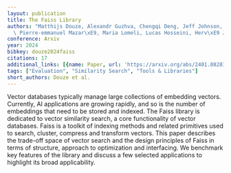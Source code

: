 ```yaml
---
layout: publication
title: The Faiss Library
authors: "Matthijs Douze, Alexandr Guzhva, Chengqi Deng, Jeff Johnson, Gergely Szilvasy,\
  \ Pierre-emmanuel Mazar\xE9, Maria Lomeli, Lucas Hosseini, Herv\xE9 J\xE9gou"
conference: Arxiv
year: 2024
bibkey: douze2024faiss
citations: 17
additional_links: [{name: Paper, url: 'https://arxiv.org/abs/2401.08281'}]
tags: ["Evaluation", "Similarity Search", "Tools & Libraries"]
short_authors: Douze et al.
---
```

Vector databases typically manage large collections of embedding vectors.
Currently, AI applications are growing rapidly, and so is the number of
embeddings that need to be stored and indexed. The Faiss library is dedicated
to vector similarity search, a core functionality of vector databases. Faiss is
a toolkit of indexing methods and related primitives used to search, cluster,
compress and transform vectors. This paper describes the trade-off space of
vector search and the design principles of Faiss in terms of structure,
approach to optimization and interfacing. We benchmark key features of the
library and discuss a few selected applications to highlight its broad
applicability.
